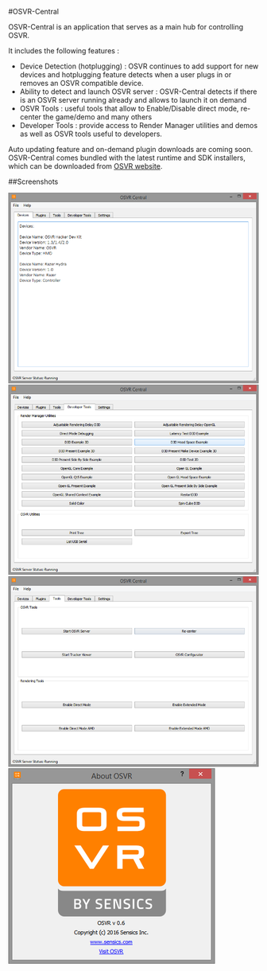#OSVR-Central

OSVR-Central is an application that serves as a main hub for controlling OSVR. 

It includes the following features :

- Device Detection (hotplugging) : OSVR continues to add support for new devices and hotplugging feature detects when a user plugs in or removes an OSVR compatible device.
- Ability to detect and launch OSVR server : OSVR-Central detects if there is an OSVR server running already and allows to launch it on demand
- OSVR Tools : useful tools that allow to Enable/Disable direct mode, re-center the game/demo and many others 
- Developer Tools : provide access to Render Manager utilities and demos as well as OSVR tools useful to developers.


Auto updating feature and on-demand plugin downloads are coming soon. OSVR-Central comes bundled with the latest
runtime and SDK installers, which can be downloaded from [OSVR website](http://osvr.github.io/using).

##Screenshots

![ConnectedDevicesScreen](ConnectedDevicesScreen.png "Connected devices")
![DevToolsScreen](DevToolsScreen.png "Developer Tools")
![ToolsScreen](ToolsScreen.png "Tools")
![AboutScreen](AboutScreen.png "About OSVR-Central")